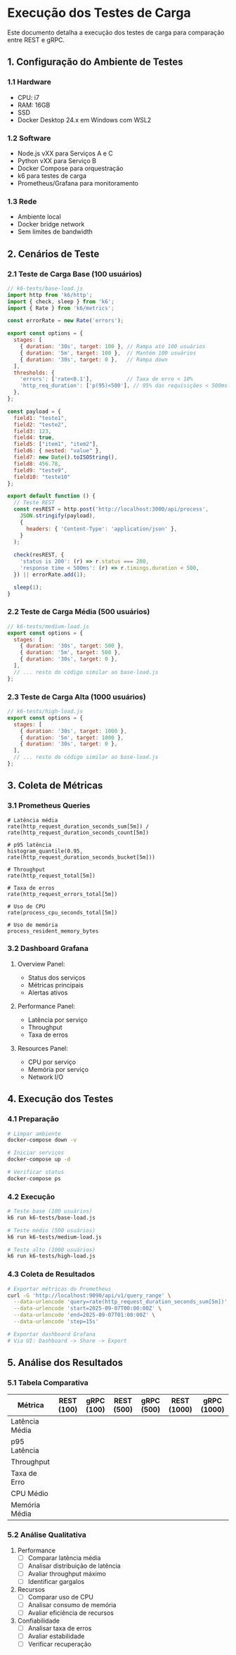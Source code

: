 # Execução dos Testes de Carga

Este documento detalha a execução dos testes de carga para comparação entre REST e gRPC.

## 1. Configuração do Ambiente de Testes

### 1.1 Hardware
- CPU: i7
- RAM: 16GB
- SSD
- Docker Desktop 24.x em Windows com WSL2

### 1.2 Software
- Node.js vXX para Serviços A e C
- Python vXX para Serviço B
- Docker Compose para orquestração
- k6 para testes de carga
- Prometheus/Grafana para monitoramento

### 1.3 Rede
- Ambiente local
- Docker bridge network
- Sem limites de bandwidth

## 2. Cenários de Teste

### 2.1 Teste de Carga Base (100 usuários)

```javascript
// k6-tests/base-load.js
import http from 'k6/http';
import { check, sleep } from 'k6';
import { Rate } from 'k6/metrics';

const errorRate = new Rate('errors');

export const options = {
  stages: [
    { duration: '30s', target: 100 }, // Rampa até 100 usuários
    { duration: '5m', target: 100 },  // Mantém 100 usuários
    { duration: '30s', target: 0 },   // Rampa down
  ],
  thresholds: {
    'errors': ['rate<0.1'],           // Taxa de erro < 10%
    'http_req_duration': ['p(95)<500'], // 95% das requisições < 500ms
  },
};

const payload = {
  field1: "teste1",
  field2: "teste2",
  field3: 123,
  field4: true,
  field5: ["item1", "item2"],
  field6: { nested: "value" },
  field7: new Date().toISOString(),
  field8: 456.78,
  field9: "teste9",
  field10: "teste10"
};

export default function () {
  // Teste REST
  const resREST = http.post('http://localhost:3000/api/process', 
    JSON.stringify(payload),
    {
      headers: { 'Content-Type': 'application/json' },
    }
  );
  
  check(resREST, {
    'status is 200': (r) => r.status === 200,
    'response time < 500ms': (r) => r.timings.duration < 500,
  }) || errorRate.add(1);

  sleep(1);
}
```

### 2.2 Teste de Carga Média (500 usuários)

```javascript
// k6-tests/medium-load.js
export const options = {
  stages: [
    { duration: '30s', target: 500 },
    { duration: '5m', target: 500 },
    { duration: '30s', target: 0 },
  ],
  // ... resto do código similar ao base-load.js
};
```

### 2.3 Teste de Carga Alta (1000 usuários)

```javascript
// k6-tests/high-load.js
export const options = {
  stages: [
    { duration: '30s', target: 1000 },
    { duration: '5m', target: 1000 },
    { duration: '30s', target: 0 },
  ],
  // ... resto do código similar ao base-load.js
};
```

## 3. Coleta de Métricas

### 3.1 Prometheus Queries

```promql
# Latência média
rate(http_request_duration_seconds_sum[5m]) / rate(http_request_duration_seconds_count[5m])

# p95 latência
histogram_quantile(0.95, rate(http_request_duration_seconds_bucket[5m]))

# Throughput
rate(http_request_total[5m])

# Taxa de erros
rate(http_request_errors_total[5m])

# Uso de CPU
rate(process_cpu_seconds_total[5m])

# Uso de memória
process_resident_memory_bytes
```

### 3.2 Dashboard Grafana

1. Overview Panel:
   - Status dos serviços
   - Métricas principais
   - Alertas ativos

2. Performance Panel:
   - Latência por serviço
   - Throughput
   - Taxa de erros

3. Resources Panel:
   - CPU por serviço
   - Memória por serviço
   - Network I/O

## 4. Execução dos Testes

### 4.1 Preparação

```bash
# Limpar ambiente
docker-compose down -v

# Iniciar serviços
docker-compose up -d

# Verificar status
docker-compose ps
```

### 4.2 Execução

```bash
# Teste base (100 usuários)
k6 run k6-tests/base-load.js

# Teste médio (500 usuários)
k6 run k6-tests/medium-load.js

# Teste alto (1000 usuários)
k6 run k6-tests/high-load.js
```

### 4.3 Coleta de Resultados

```bash
# Exportar métricas do Prometheus
curl -G 'http://localhost:9090/api/v1/query_range' \
  --data-urlencode 'query=rate(http_request_duration_seconds_sum[5m])' \
  --data-urlencode 'start=2025-09-07T00:00:00Z' \
  --data-urlencode 'end=2025-09-07T01:00:00Z' \
  --data-urlencode 'step=15s'

# Exportar dashboard Grafana
# Via UI: Dashboard -> Share -> Export
```

## 5. Análise dos Resultados

### 5.1 Tabela Comparativa

| Métrica            | REST (100) | gRPC (100) | REST (500) | gRPC (500) | REST (1000) | gRPC (1000) |
|-------------------|------------|------------|------------|------------|-------------|-------------|
| Latência Média    |            |            |            |            |             |             |
| p95 Latência      |            |            |            |            |             |             |
| Throughput        |            |            |            |            |             |             |
| Taxa de Erro      |            |            |            |            |             |             |
| CPU Médio         |            |            |            |            |             |             |
| Memória Média     |            |            |            |            |             |             |

### 5.2 Análise Qualitativa

1. Performance
   - [ ] Comparar latência média
   - [ ] Analisar distribuição de latência
   - [ ] Avaliar throughput máximo
   - [ ] Identificar gargalos

2. Recursos
   - [ ] Comparar uso de CPU
   - [ ] Analisar consumo de memória
   - [ ] Avaliar eficiência de recursos

3. Confiabilidade
   - [ ] Analisar taxa de erros
   - [ ] Avaliar estabilidade
   - [ ] Verificar recuperação
